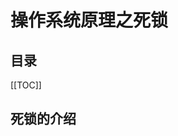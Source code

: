 # 操作系统原理之死锁

<Badges :content="[{type: 'tip', text:'操作系统原理'}]" />

## 目录

[[TOC]]

## 死锁的介绍

<Bilibili bvid="BV12e4y1r7Z8"/>
